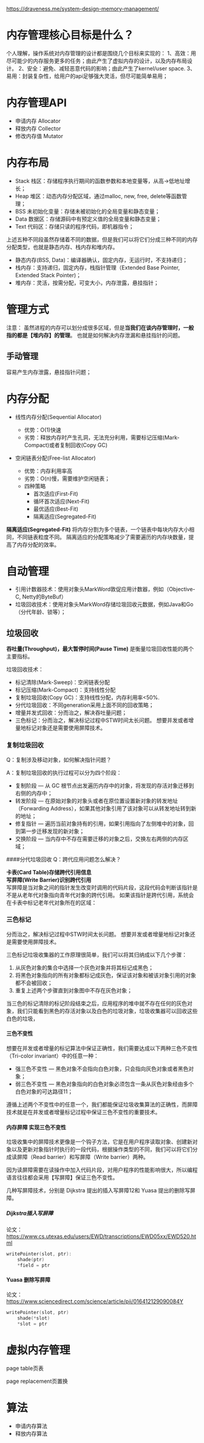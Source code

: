 https://draveness.me/system-design-memory-management/


# 内存管理核心目标是什么？
个人理解，操作系统对内存管理的设计都是围绕几个目标来实现的：
1、高效：用尽可能少的内存服务更多的任务；由此产生了虚拟内存的设计，以及内存布局设计。
2、安全：避免、减轻恶意代码的影响；由此产生了kernel/user space.
3、易用：封装复杂性，给用户的api足够强大灵活，但尽可能简单易用；

# 内存管理API
- 申请内存 Allocator
- 释放内存 Collector
- 修改内存值 Mutator

# 内存布局

- Stack 栈区：存储程序执行期间的函数参数和本地变量等，从高->低地址增长；
- Heap 堆区：动态内存分配区域，通过malloc, new, free, delete等函数管理；
- BSS 未初始化变量：存储未被初始化的全局变量和静态变量；
- Data 数据区：存储源码中有预定义值的全局变量和静态变量；
- Text 代码区：存储只读的程序代码，即机器指令；

上述五种不同段虽然存储着不同的数据，但是我们可以将它们分成三种不同的内存分配类型，也就是静态内存、栈内存和堆内存。
- 静态内存(BSS, Data)：编译器确认，固定内存，无运行时，不支持递归；
- 栈内存：支持递归，固定内存，栈指针管理（Extended Base Pointer, Extended Stack Pointer)；
- 堆内存：灵活，按需分配，可变大小，内存泄露，悬挂指针；


# 管理方式
注意：
虽然进程的内存可以划分成很多区域，但是**当我们在谈内存管理时，一般指的都是【堆内存】的管理**。
也就是如何解决内存泄漏和悬挂指针的问题。


## 手动管理
容易产生内存泄露，悬挂指针问题；


# 内存分配
- 线性内存分配(Sequential Allocator)
    - 优势：O(1)快速
    - 劣势：释放内存时产生孔洞，无法充分利用，需要标记压缩(Mark-Compact)或者复制回收(Copy GC)

- 空闲链表分配(Free-list Allocator)
    - 优势：内存利用率高
    - 劣势：O(n)慢，需要维护空闲链表；
    - 四种策略
        - 首次适应(First-Fit)
        - 循环首次适应(Next-Fit)
        - 最优适应(Best-Fit)
        - 隔离适应(Segregated-Fit)

**隔离适应(Segregated-Fit)**
将内存分割为多个链表，一个链表中每块内存大小相同，不同链表粒度不同。
隔离适应的分配策略减少了需要遍历的内存块数量，提高了内存分配的效率。


# 自动管理
- 引用计数器技术：使用对象头MarkWord敦促应用计数器，例如（Objective-C, Netty的ByteBuf）
- 垃圾回收技术：使用对象头MarkWord存储垃圾回收元数据，例如Java和Go（分代年龄、锁等）；


## 垃圾回收
**吞吐量(Throughput)，最大暂停时间(Pause Time)** 是衡量垃圾回收性能的两个主要指标。

垃圾回收技术：
- 标记清除(Mark-Sweep)：空闲链表分配
- 标记压缩(Mark-Compact)：支持线性分配
- 复制垃圾回收(Copy GC)：支持线性分配，内存利用率<50%.
- 分代垃圾回收：不同generation采用上面不同的回收策略；
- 增量并发式回收：分而治之，解决吞吐量问题；
- 三色标记：分而治之，解决标记过程中STW时间太长问题。
想要并发或者增量地标记对象还是需要使用屏障技术。


### 复制垃圾回收
Q：复制涉及移动对象，如何解决指针问题？

A：复制垃圾回收的执行过程可以分为四个阶段：
- 复制阶段 — 从 GC 根节点出发遍历内存中的对象，将发现的存活对象迁移到右侧的内存中；
- 转发阶段 — 在原始对象的对象头或者在原位置设置新对象的转发地址（Forwarding Address），如果其他对象引用了该对象可以从转发地址转到新的地址；
- 修复指针 — 遍历当前对象持有的引用，如果引用指向了左侧堆中的对象，回到第一步迁移发现的新对象；
- 交换阶段 — 当内存中不存在需要迁移的对象之后，交换左右两侧的内存区域；

####分代垃圾回收
Q：跨代应用问题怎么解决？

**卡表(Card Table)存储跨代引用信息**   
**写屏障(Write Barrier)识别跨代引用**    
写屏障是当对象之间的指针发生改变时调用的代码片段，这段代码会判断该指针是不是从老年代对象指向青年代对象的跨代引用。
如果该指针是跨代引用，系统会在卡表中标记老年代对象所在的区域：

### 三色标记
分而治之，解决标记过程中STW时间太长问题。
想要并发或者增量地标记对象还是需要使用屏障技术。

三色标记垃圾收集器的工作原理很简单，我们可以将其归纳成以下几个步骤：

1. 从灰色对象的集合中选择一个灰色对象并将其标记成黑色；
2. 将黑色对象指向的所有对象都标记成灰色，保证该对象和被该对象引用的对象都不会被回收；
3. 重复上述两个步骤直到对象图中不存在灰色对象；

当三色的标记清除的标记阶段结束之后，应用程序的堆中就不存在任何的灰色对象，我们只能看到黑色的存活对象以及白色的垃圾对象，垃圾收集器可以回收这些白色的垃圾，

#### 三色不变性
想要在并发或者增量的标记算法中保证正确性，我们需要达成以下两种三色不变性（Tri-color invariant）中的任意一种：

- 强三色不变性 — 黑色对象不会指向白色对象，只会指向灰色对象或者黑色对象；
- 弱三色不变性 — 黑色对象指向的白色对象必须包含一条从灰色对象经由多个白色对象的可达路径11；

遵循上述两个不变性中的任意一个，我们都能保证垃圾收集算法的正确性，而屏障技术就是在并发或者增量标记过程中保证三色不变性的重要技术。

#### 内存屏障 实现三色不变性
垃圾收集中的屏障技术更像是一个钩子方法，它是在用户程序读取对象、创建新对象以及更新对象指针时执行的一段代码，根据操作类型的不同，我们可以将它们分成读屏障（Read barrier）和写屏障（Write barrier）两种。

因为读屏障需要在读操作中加入代码片段，对用户程序的性能影响很大，所以编程语言往往都会采用【写屏障】保证三色不变性。

几种写屏障技术，分别是 Dijkstra 提出的插入写屏障12和 Yuasa 提出的删除写屏障。

##### Dijkstra插入写屏障
论文：https://www.cs.utexas.edu/users/EWD/transcriptions/EWD05xx/EWD520.html


```go
writePointer(slot, ptr):
    shade(ptr)
    *field = ptr
```

#### Yuasa 删除写屏障
论文：https://www.sciencedirect.com/science/article/pii/016412129090084Y


```go
writePointer(slot, ptr)
    shade(*slot)
    *slot = ptr
```


# 虚拟内存管理

page table页表

page replacement页置换



# 算法
- 申请内存算法
- 释放内存算法


